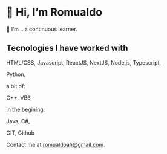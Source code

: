 # 👋 Hi, I’m Romualdo

🌱 I’m ...a continuous learner.

## Tecnologies I have worked with

 HTML/CSS, 
 Javascript,
 ReactJS,
 NextJS,
 Node.js,
 Typescript,
 
 Python, 
  
 a bit of:
 
  C++,
  VB6,
 
 in the begining:
 
 Java,
 C#,
 
 GIT,
 Github 
 

Contact me at romualdoah@gmail.com.
